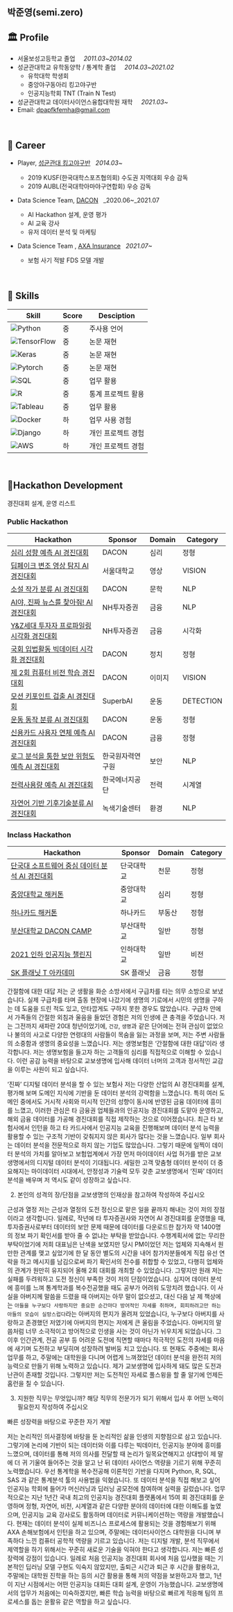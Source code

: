 

## 박준영(semi.zero)

## 🏛 Profile

- 서울보성고등학교 졸업 &nbsp;&nbsp;&nbsp; _2011.03~2014.02_
- 성균관대학교 유학동양학 / 통계학 졸업 &nbsp;&nbsp;&nbsp; _2014.03~2021.02_
   - 유학대학 학생회
   - 중앙야구동아리 킹고야구반 
   - 인공지능학회 TNT (Train N Test)
- 성균관대학교 데이터사이언스융합대학원 재학 &nbsp;&nbsp;&nbsp; _2021.03~_
- Email: dpapfkfemha@gmail.com
<br/>


## 🏢 Career
- Player, [성균관대 킹고야구반](https://instagram.com/kingo_yaguban) &nbsp; _2014.03~_
  - 2019 KUSF(한국대학스포츠협의회) 수도권 지역대회 우승 감독
  - 2019 AUBL(전국대학아마야구연합회) 우승 감독 

- Data Science Team, [DACON](https://www.dacon.io/) &nbsp; _2020.06~_2021.07
  - AI Hackathon 설계, 운영 평가
  - AI 교육 강사
  - 유저 데이터 분석 및 마케팅

- Data Science Team , [AXA Insurance](https://www.axa.co.kr/index_email_relay.jsp)  &nbsp; _2021.07~_
  - 보험 사기 적발 FDS 모델 개발

<br/>

## 🌠 Skills

| Skill | Score | Desciption |
| ------ | ------ | ----- |
| ![Python](https://img.shields.io/badge/Python-3776AB?style=flat-square&logo=Python&logoColor=white)| 중 | 주사용 언어 |
| ![TensorFlow](https://img.shields.io/badge/TensorFlow-FF6F00?style=flat-square&logo=TensorFlow&logoColor=white)| 중 | 논문 재현 |
| ![Keras](https://img.shields.io/badge/Keras-D00000?style=flat-square&logo=Keras&logoColor=white) | 중 | 논문 재현 |
| ![Pytorch](https://img.shields.io/badge/PyTorch-EE4C2C?style=flat-square&logo=PyTorch&logoColor=white) | 중 | 논문 재현 |
| ![SQL](https://img.shields.io/badge/MySQL-4479A1?style=flat-square&logo=MySQL&logoColor=white) | 중 | 업무 활용 |
| ![R](https://img.shields.io/badge/R-276DC3?style=flat-square&logo=R&logoColor=white) | 중 | 통계 프로젝트 활용 |
| ![Tableau](https://img.shields.io/badge/Tableau-276DC3?style=flat-square&logo=Tableau&logoColor=white) | 중 | 업무 활용 |
| ![Docker](https://img.shields.io/badge/Docker-2496ED?style=flat-square&logo=Docker&logoColor=white) | 하 | 업무 사용 경험 |
| ![Django](https://img.shields.io/badge/Django-4479A1?style=flat-square&logo=Django&logoColor=white) | 하 | 개인 프로젝트 경험 |
| ![AWS](https://img.shields.io/badge/Amazon%20AWS-232F3E?style=flat-square&logo=Amazon%20AWS&logoColor=white) | 하 | 개인 프로젝트 경험 |
<br/>

## 📝Hackathon Development

경진대회 설계, 운영 리스트
<br/>


### Public Hackathon 

| Hackathon | Sponsor | Domain | Category |
| ------ | ------ | ------ | -----|
| [심리 성향 예측 AI 경진대회](https://www.dacon.io/competitions/official/235647/overview/description) | DACON | 심리 | 정형 |
| [딥페이크 변조 영상 탐지 AI 경진대회](https://www.dacon.io/competitions/official/235655/overview/description) | 서울대학교 | 영상 | VISION |
| [소설 작가 분류 AI 경진대회](https://www.dacon.io/competitions/official/235670/overview/description) | DACON | 문학 | NLP |
| [AI야, 진짜 뉴스를 찾아줘! AI 경진대회](https://www.dacon.io/competitions/official/235658/overview/description) | NH투자증권 | 금융 | NLP |
| [Y&Z세대 투자자 프로파일링 시각화 경진대회](https://www.dacon.io/competitions/official/235663/overview/description) | NH투자증권 | 금융 | 시각화 |
| [국회 입법활동 빅데이터 시각화 경진대회](https://www.dacon.io/competitions/official/235679/overview/description) | DACON | 정치 | 정형 |
| [제 2회 컴퓨터 비전 학습 경진대회](https://www.dacon.io/competitions/official/235697/overview/description) | DACON | 이미지 | VISION |
| [모션 키포인트 검출 AI 경진대회](https://www.dacon.io/competitions/official/235701/overview/description) | SuperbAI | 운동 | DETECTION |
| [운동 동작 분류 AI 경진대회](https://www.dacon.io/competitions/official/235689/overview/description) | DACON | 운동 | 정형 |
| [신용카드 사용자 연체 예측 AI 경진대회](https://www.dacon.io/competitions/official/235713/overview/description) | DACON | 금융 | 정형 |
| [로그 분석을 통한 보안 위험도 예측 AI 경진대회](https://www.dacon.io/competitions/official/235717/overview/description) | 한국원자력연구원 | 보안 | NLP |
| [전력사용량 예측 AI 경진대회](https://www.dacon.io/competitions/official/235736/overview/description) | 한국에너지공단 | 전력 | 시계열 |
| [자연어 기반 기후기술분류 AI 경진대회](https://www.dacon.io/competitions/official/235744/overview/description) | 녹색기술센터 | 환경 | NLP |


### Inclass Hackathon 

| Hackathon | Sponsor | Domain | Category |
| ------ | ------ | ------ | -----|
| [단국대 소프트웨어 중심 데이터 분석 AI 경진대회](https://www.dacon.io/competitions/official/235638/overview/description) | 단국대학교 | 천문 | 정형 |
| [중앙대학교 해커톤](https://www.dacon.io/competitions/official/235654/overview/description) | 중앙대학교 | 심리 | 정형 |
| [하나카드 해커톤](https://www.dacon.io/competitions/official/235678/overview/description) | 하나카드 | 부동산 | 정형 | 
| [부산대학교 DACON CAMP](https://www.dacon.io/competitions/official/235696/overview/description)| 부산대학교 | 일반 | 정형 | 
| [2021 인하 인공지능 챌린지](https://www.dacon.io/competitions/official/235750/overview/description) | 인하대학교 | 일반 | 비전 |
| [SK 플래닛 T 아카데미](https://www.dacon.io/competitions/official/235760/overview/description) | SK 플래닛 | 금융 | 정형 |



간절함에 대한 대답
저는 군 생활을 화순 소방서에서 구급차를 타는 의무 소방으로 보냈습니다. 실제 구급차를 타며 출동 현장에 나갔기에 생명의 기로에서 시민의 생명을 구하는 데 도움을 드린 적도 있고, 안타깝게도 구하지 못한 경우도 많았습니다. 구급차 안에서 가족들의 간절한 외침과 울음을 들었던 경험은 저의 인생에 큰 충격을 주었습니다. 저는 그전까지 새파란 20대 청년이었기에, `건강`, `생명`과 같은 단어에는 전혀 관심이 없었으나 불의의 사고로 다양한 연령대의 사람들이 목숨을 잃는 과정을 보며, 저는 주변 사람들의 소중함과 생명의 중요성을 느꼈습니다. 
저는 생명보험은 ‘간절함에 대한 대답’이라 생각합니다. 저는 생명보험을 들고자 하는 고객들의 심리를 직접적으로 이해할 수 있습니다. 이런 공감 능력을 바탕으로 교보생명에 입사해 데이터 너머의 고객과 정서적인 교감을 이루는 사원이 되고 싶습니다.

‘진짜’ 디지털 데이터 분석을 할 수 있는 보험사 
저는 다양한 산업의 AI 경진대회를 설계, 평가해 보며 도메인 지식에 기반을 둔 데이터 분석의 강력함을 느꼈습니다. 특히 여러 도메인 중에서도 거시적 사회와 미시적 인간의 성향이 동시에 반영된 금융 데이터에 흥미를 느꼈고, 이러한 관심은 타 금융권 업체들과의 인공지능 경진대회를 도맡아 운영하고, 해외 금융 데이터를 가공해 경진대회를 직접 제작하는 것으로 이어졌습니다.
최근 타 보험사에서 인턴을 하고 타 카드사에서 인공지능 교육을 진행해보며 데이터 분석 능력을 활용할 수 있는 구조적 기반이 갖춰지지 않은 회사가 많다는 것을 느꼈습니다.  일부 회사는 데이터 분석을 전문적으로 하지 않는 기업도 많았습니다. 그렇기 때문에 일찍이 데이터 분석의 가치를 알아보고 보험업계에서 가장 먼저 마이데이터 사업 허가를 받은 교보생명에서의 디지털 데이터 분석이 기대됩니다. 세밀한 고객 맞춤형 데이터 분석이 더 중요해지는 마이데이터 시대에서, 안정성과 기술력 모두 갖춘 교보생명에서 ‘진짜’ 데이터 분석을 배우며 저 역시도 같이 성장하고 싶습니다.







 2) 본인의 성격의 장/단점을 교보생명의 인재상을 참고하여 작성하여 주십시오

근성과 열정
  저는 근성과 열정의 도전 정신으로 맡은 일을 끝까지 해내는 것이 저의 장점이라고 생각합니다. 일례로, 작년에 타 투자증권사와 자연어 AI 경진대회를 운영했을 때, 투자증권사로부터 데이터의 보안 문제 때문에 데이터를 다운로드한 참가자 약 1400명의 정보 파기 확인서를 받아 줄 수 없냐는 부탁을 받았습니다. 수행계획서에 없는 무리한 부탁이었기에 저희 대표님은 난색을 보였지만 당시 PM이었던 저는 업체와 지속해서 원만한 관계를 맺고 싶었기에 한 달 동안 별도의 시간을 내어 참가자분들에게 직접 유선 연락을 하고 메시지를 남김으로써 파기 확인서의 전수를 취합할 수 있었고, 다행히 업체와의 관계가 원만히 유지되어 올해 2회 대회를 개최할 수 있었습니다.
    그렇지만 원래 저는 실패를 두려워하고 도전 정신이 부족한 것이 저의 단점이었습니다. 심지어  데이터 분석에 흥미를 느껴 통계학과를 복수전공했을 때도 공부가 어려워 도망치려 했습니다. 이 사실을 아버지께 말씀을 드렸을 때 아버지는 아무 말이 없으셨고, 대신 다음 날 제 책상에는 `아들을 누구보다 사랑하지만 중요한 순간마다 방어적인 자세를 취하며, 회피하려고만 하는 아들의 모습이 실망스럽다`라는 아버지의 편지가 올려져 있었습니다, 누구보다 아버지를 사랑하고 존경했던 저였기에 아버지의 편지는 저에게 큰 울림을 주었습니다. 아버지의 말씀처럼 너무 소극적이고 방어적으로 인생을 사는 것이 아닌가 뉘우치게 되었습니다.
 그 이후 인간관계, 전공 공부 등 어려운 도전에 직면할 때마다 적극적인 도전의 자세를 마음에 새기며 도전하고 부딪히며 성장하려 발버둥 치고 있습니다. 또 현재도 주중에는 회사 업무를 하고, 주말에는 대학원을 다니며 어렵게 느껴졌었던 데이터 분석을 완전히 저의 능력으로 만들기 위해 노력하고 있습니다. 제가 교보생명에 입사하게 돼도 많은 도전과 난관이 존재할 것입니다. 그렇지만 저는 도전적인 자세로 풀스윙을 할 줄 알기에 언제든 홈런을 칠 수 있습니다.










 3) 지원한 직무는 무엇입니까? 해당 직무의 전문가가 되기 위해서 입사 후 어떤 노력이 필요한지 작성하여 주십시오

빠른 성장력을 바탕으로 꾸준한 자기 계발

  저는 논리적인 의사결정에 바탕을 둔 논리적인 삶을 인생의 지향점으로 삼고 있습니다. 그렇기에 논리에 기반이 되는 데이터와 이를 다루는 빅데이터, 인공지능 분야에 흥미를 느꼈으며, 데이터를 통해 저의 의사를 전달할 때 논리가 일목요연해지고 상대방이 제 말에 더 귀 기울여 들어주는 것을 알고 난 뒤 데이터 사이언스 역량을 기르기 위해 꾸준히 노력했습니다. 우선 통계학을 복수전공해 이론적인 기반을 다지며 Python, R, SQL, SAS 과 같은 통계분석 툴의 사용법을 익혔습니다. 또 데이터 분석을 직접 해보고 싶어 인공지능 학회에 들어가 머신러닝과 딥러닝 공모전에 참여하며 실력을 길렀습니다. 
업무적으로는 지난 1년간 국내 최고의 인공지능 경진대회 플랫폼에서 15여 회 경진대회를 운영하며 정형, 자연어, 비전, 시계열과 같은 다양한 분야의 데이터에 대한 이해도를 높였으며, 인공지능 교육 강사로도 활동하며 데이터로 커뮤니케이션하는 역량을 개발했습니다. 현재는 데이터 분석이 실제 비즈니스 프로세스에 활용되는 것을 경험해보기 위해 AXA 손해보험에서 인턴을 하고 있으며, 주말에는 데이터사이언스 대학원을 다니며 부족하다 느낀 컴퓨터 공학적 역량을 기르고 있습니다. 
저는 디지털 개발, 분석 직무에서 제역할을 하기 위해서는 꾸준히 새로운 기술을 익혀야 한다고 생각합니다. 저는 빠른 성장력에 강점이 있습니다. 일례로 처음 인공지능 경진대회 회사에 처음 입사했을 때는 기본적인 딥러닝 모델 구현도 익숙지 않았지만, 출퇴근 시간과 퇴근 후 시간을 활용하고, 주말에는 대학원 진학을 하는 등의 시간 활용을 통해 저의 약점을 보완하고자 했고, 1년이 지난 시점에서는 어떤 인공지능 대회든 대회 설계, 운영이 가능했습니다. 교보생명에서의 업무가 처음에는 미숙하겠지만, 빠른 학습 능력을 바탕으로 빠르게 적응해 팀의 프로세스를 돕는 윤활유 같은 역할을 하고 싶습니다.




<!--
**semi-zero/semi-zero** is a ✨ _special_ ✨ repository because its `README.md` (this file) appears on your GitHub profile.

Here are some ideas to get you started:

- 🔭 I’m currently working on ...
- 🌱 I’m currently learning ...
- 👯 I’m looking to collaborate on ...
- 🤔 I’m looking for help with ...
- 💬 Ask me about ...
- 📫 How to reach me: ...
- 😄 Pronouns: ...
- ⚡ Fun fact: ...
-->

 
